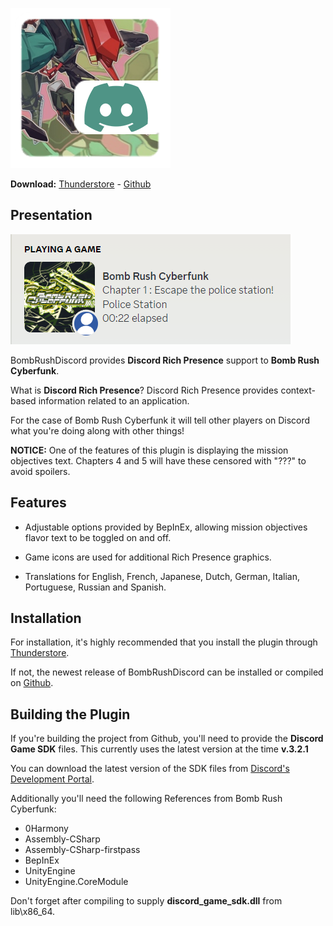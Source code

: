 ![BombRushDiscord](/.github/IMAGES/icon.png?raw=true "Bomb Rush Discord")

**Download:** [Thunderstore](https://thunderstore.io/c/bomb-rush-cyberfunk/p/Koenji/BombRushDiscord/) - [Github](https://github.com/koenjicode/BombRushDiscord/releases)

## Presentation

![English Text From BombRushDiscord](/.github/IMAGES/image1.png?raw=true)

BombRushDiscord provides **Discord Rich Presence** support to **Bomb Rush Cyberfunk**.

What is **Discord Rich Presence**? Discord Rich Presence provides context-based information related to an application.

For the case of Bomb Rush Cyberfunk it will tell other players on Discord what you're doing along with other things!

**NOTICE:** One of the features of this plugin is displaying the mission objectives text. Chapters 4 and 5 will have these censored with "???" to avoid spoilers.

## Features

* Adjustable options provided by BepInEx, allowing mission objectives flavor text to be toggled on and off.

* Game icons are used for additional Rich Presence graphics.

* Translations for English, French, Japanese, Dutch, German, Italian, Portuguese, Russian and Spanish.

## Installation

For installation, it's highly recommended that you install the plugin through [Thunderstore](https://thunderstore.io/c/bomb-rush-cyberfunk/p/Koenji/BombRushDiscord/).

If not, the newest release of BombRushDiscord can be installed or compiled on [Github](https://github.com/koenjicode/BombRushDiscord/releases).

## Building the Plugin

If you're building the project from Github, you'll need to provide the **Discord Game SDK** files. This currently uses the latest version at the time **v.3.2.1**

You can download the latest version of the SDK files from [Discord's Development Portal](https://discord.com/developers/docs/game-sdk/sdk-starter-guide).

Additionally you'll need the following References from Bomb Rush Cyberfunk:

* 0Harmony
* Assembly-CSharp
* Assembly-CSharp-firstpass
* BepInEx
* UnityEngine
* UnityEngine.CoreModule

Don't forget after compiling to supply **discord_game_sdk.dll** from lib\x86_64.
